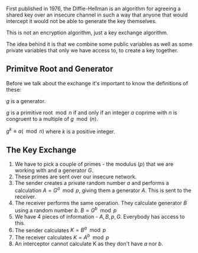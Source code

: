 First published in 1976, the Diffie-Hellman is an algorithm for agreeing a shared key over an insecure channel in such a way that anyone that would intercept it would not be able to generate the key themselves.

This is not an encryption algorithm, just a key exchange algorithm.

The idea behind it is that we combine some public variables as well as some private variables that only we have access to, to create a key together.

## Primitve Root and Generator
Before we talk about the exchange it's important to know the definitions of these:

$g$ is a generator.

$g$ is a primitive root$\mod n$ if and only if an integer $a$ coprime with $n$ is congruent to a multiple of $g \mod(n)$.

$g^k \equiv a(\mod n)$ where $k$ is a positive integer.

## The Key Exchange

1. We have to pick a couple of primes - the modulus ($p$) that we are working with and a generator $G$.
2. These primes are sent over our insecure network.
3. The sender creates a private random number $a$ and performs a calculation $A = G^a \mod p$, giving them a generator $A$. This is sent to the receiver.
4. The receiver performs the same operation. They calculate generator $B$ using a random number $b$. $B = G^b \mod p$
5. We have 4 pieces of information - $A, B, p, G$. Everybody has access to this.
6. The sender calculates $K = B^a \mod p$
7. The receiver calculates $K = A^b \mod p$
8. An interceptor cannot calculate K as they don't have $a$ nor $b$.